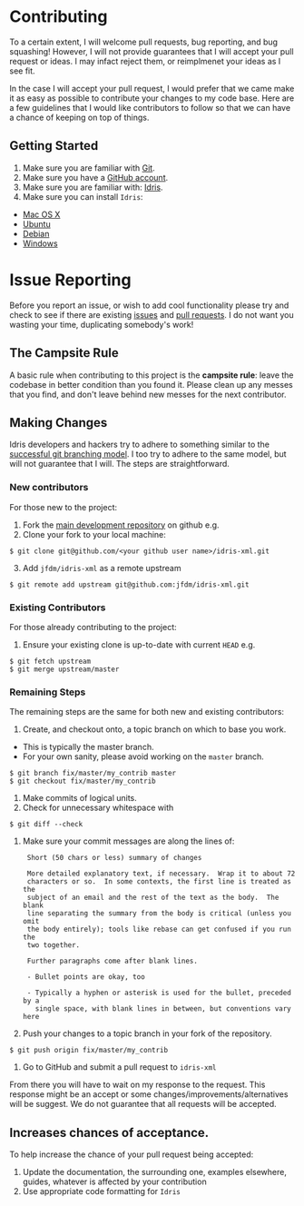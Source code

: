 # Contributing

To a certain extent, I will welcome pull requests, bug reporting, and bug squashing!
However, I will not provide guarantees that I will accept your pull request or ideas.
I may infact reject them, or reimplmenet your ideas as I see fit.

In the case I will accept your pull request, I would prefer that we came make it as easy as possible to contribute your changes to my code base.
Here are a few guidelines that I would like contributors to follow so that we can have a chance of keeping on top of things.

## Getting Started

1. Make sure you are familiar with [Git](http://git-scm.com/book).
1. Make sure you have a [GitHub account](https://github.com/signup/free).
1. Make sure you are familiar with: [Idris](http://eb.host.cs.st-andrews.ac.uk/writings/idris-tutorial.pdf).
1. Make sure you can install `Idris`:
  * [Mac OS X](https://github.com/idris-lang/Idris-dev/wiki/Idris-on-OS-X-using-Homebrew)
  * [Ubuntu](https://github.com/idris-lang/Idris-dev/wiki/Idris-on-Ubuntu)
  * [Debian](https://github.com/idris-lang/Idris-dev/wiki/Idris-on-Debian)
  * [Windows](https://github.com/idris-lang/Idris-dev/wiki/Idris-on-Windows)

# Issue Reporting

Before you report an issue, or wish to add cool functionality please try and check to see if there are existing [issues](https://github.com/jfdm/idris-xml/issues) and [pull requests](https://github.com/jfdm/idris-xml/pulls).
I do not want you wasting your time, duplicating somebody's work!

## The Campsite Rule

A basic rule when contributing to this project is the **campsite rule**: leave the codebase in better condition than you found it.
Please clean up any messes that you find, and don't leave behind new messes for the next contributor.

## Making Changes

Idris developers and hackers try to adhere to something similar to the [successful git branching model](http://nvie.com/posts/a-successful-git-branching-model/).
I too try to adhere to the same model, but will not guarantee that I will.
The steps are straightforward.

### New contributors

For those new to the project:

1. Fork the [main development repository](https://github.com/jfdm/idris-xml) on github e.g.
2. Clone your fork to your local machine:

```
$ git clone git@github.com/<your github user name>/idris-xml.git
```

3. Add `jfdm/idris-xml` as a remote upstream

```
$ git remote add upstream git@github.com:jfdm/idris-xml.git
```

### Existing Contributors

For those already contributing to the project:

1. Ensure your existing clone is up-to-date with current `HEAD` e.g.

```
$ git fetch upstream
$ git merge upstream/master
```

### Remaining Steps

The remaining steps are the same for both new and existing contributors:

1. Create, and checkout onto, a topic branch on which to base you work.
  * This is typically the master branch.
  * For your own sanity, please avoid working on the `master` branch.

```
$ git branch fix/master/my_contrib master
$ git checkout fix/master/my_contrib
```

1. Make commits of logical units.
1. Check for unnecessary whitespace with

```
$ git diff --check
```

1. Make sure your commit messages are along the lines of:

        Short (50 chars or less) summary of changes

        More detailed explanatory text, if necessary.  Wrap it to about 72
        characters or so.  In some contexts, the first line is treated as the
        subject of an email and the rest of the text as the body.  The blank
        line separating the summary from the body is critical (unless you omit
        the body entirely); tools like rebase can get confused if you run the
        two together.

        Further paragraphs come after blank lines.

        - Bullet points are okay, too

        - Typically a hyphen or asterisk is used for the bullet, preceded by a
          single space, with blank lines in between, but conventions vary here

1. Push your changes to a topic branch in your fork of the repository.

```
$ git push origin fix/master/my_contrib
```

1. Go to GitHub and submit a pull request to `idris-xml`

From there you will have to wait on my response to the request.
This response might be an accept or some changes/improvements/alternatives will be suggest.
We do not guarantee that all requests will be accepted.

## Increases chances of acceptance.

To help increase the chance of your pull request being accepted:

1. Update the documentation, the surrounding one, examples elsewhere, guides, whatever is affected by your contribution
1. Use appropriate code formatting for `Idris`
